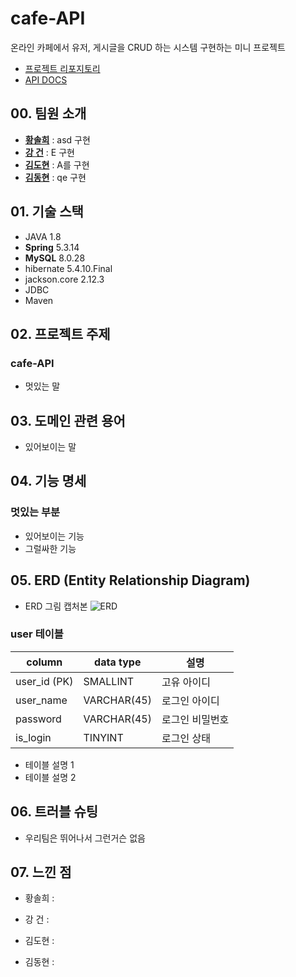 # **cafe-API**
 온라인 카페에서 유저, 게시글을 CRUD 하는 시스템 구현하는 미니 프로젝트

- [프로젝트 리포지토리](https://github.com/soulchicken/cafe-API)
- [API DOCS](https://documenter.getpostman.com/view/21185842/Uz5CNdz2)
## **00. 팀원 소개**

-   **[황솔희](https://github.com/solhee-hwang)** : asd 구현
-   **[강  건](https://github.com/gun-0208)** : E 구현
-   **[김도현](https://github.com/thovy)** : A를 구현
-   **[김동현](https://github.com/soulchicken)** : qe 구현

## **01. 기술 스택**

-   JAVA 1.8
-   **Spring** 5.3.14
-   **MySQL** 8.0.28
-   hibernate 5.4.10.Final
-   jackson.core 2.12.3
-   JDBC
-   Maven

## **02. 프로젝트 주제**

### **cafe-API**

-   멋있는 말

## **03. 도메인 관련 용어**

-  있어보이는 말

## **04. 기능 명세**

### 멋있는 부분
- 있어보이는 기능
- 그럴싸한 기능

## **05. ERD (Entity Relationship Diagram)**
- ERD 그림 캡처본
![ERD]()

### **user** 테이블
| column | data type | 설명 |
| --- | --- | --- |
| user_id (PK) | SMALLINT | 고유 아이디 |
| user_name  | VARCHAR(45) | 로그인 아이디 |
| password  | VARCHAR(45) | 로그인 비밀번호 |
| is_login  | TINYINT | 로그인 상태 |

-   테이블 설명 1
-   테이블 설명 2

## **06. 트러블 슈팅**
- 우리팀은 뛰어나서 그런거슨 없음

## **07. 느낀 점**

-   황솔희 : 

-   강  건 : 

-   김도현 : 

-   김동현 : 